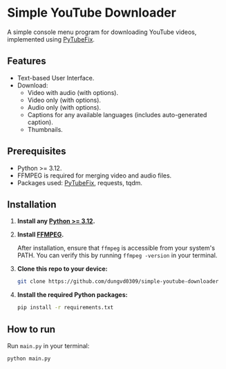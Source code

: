 # Simple YouTube Downloader

A simple console menu program for downloading YouTube videos, implemented using [PyTubeFix](https://github.com/JuanBindez/pytubefix).

## Features

- Text-based User Interface.
- Download:
  - Video with audio (with options).
  - Video only (with options).
  - Audio only (with options).
  - Captions for any available languages (includes auto-generated caption).
  - Thumbnails.

## Prerequisites

- Python >= 3.12.
- FFMPEG is required for merging video and audio files.
- Packages used: [PyTubeFix](https://github.com/JuanBindez/pytubefix), requests, tqdm.

## Installation

1. **Install any [Python >= 3.12](https://www.python.org/downloads/).**
2. **Install [FFMPEG](https://www.ffmpeg.org/download.html).**

    After installation, ensure that `ffmpeg` is accessible from your system's PATH. You can verify this by running `ffmpeg -version` in your terminal.

3. **Clone this repo to your device:**

    ```bash
    git clone https://github.com/dungvd0309/simple-youtube-downloader
    ```

4. **Install the required Python packages:**

    ```bash
    pip install -r requirements.txt
    ```

## How to run

Run `main.py` in your terminal:

```bash
python main.py
```
